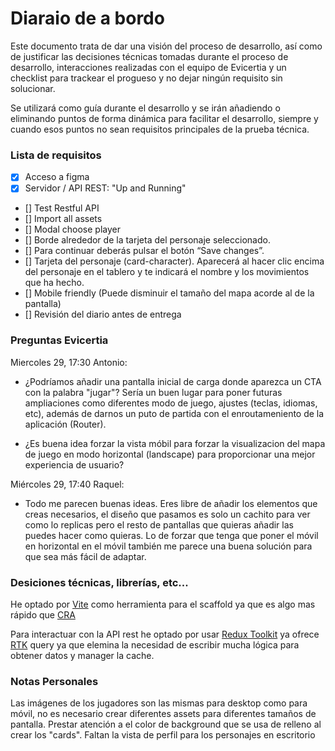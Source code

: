 # Diaraio de a bordo

Este documento trata de dar una visión del proceso de desarrollo, así como de justificar las decisiones técnicas tomadas durante el proceso de desarrollo, interacciones realizadas con el equipo de Evicertia y un checklist para trackear el progueso y no dejar ningún requisito sin solucionar.

Se utilizará como guía durante el desarrollo y se irán añadiendo o eliminando puntos de forma dinámica para facilitar el desarrollo, siempre y cuando esos puntos no sean requisitos principales de la prueba técnica.

### Lista de requisitos

- [x] Acceso a figma
- [x] Servidor / API REST: "Up and Running"
- [] Test Restful API
- [] Import all assets
- [] Modal choose player
- [] Borde alrededor de la tarjeta del personaje seleccionado.
- [] Para continuar deberás pulsar el botón “Save changes”.
- [] Tarjeta del personaje (card-character). Aparecerá al hacer clic encima del personaje en el tablero y te indicará el nombre y los movimientos que ha hecho.
- [] Mobile friendly (Puede disminuir el tamaño del mapa acorde al de la pantalla)
- [] Revisión del diario antes de entrega


### Preguntas Evicertia

Miercoles 29, 17:30
Antonio:
- ¿Podríamos añadir una pantalla inicial de carga donde aparezca un CTA con la palabra "jugar"? Sería un buen lugar para poner futuras ampliaciones como diferentes modo de juego, ajustes (teclas, idiomas, etc), además de darnos un puto de partida con el enroutameniento de la aplicación (Router).

- ¿Es buena idea forzar la vista móbil para forzar la visualizacion del mapa de juego en modo horizontal (landscape) para proporcionar una mejor experiencia de usuario?


Miércoles 29, 17:40
Raquel:
- Todo me parecen buenas ideas. Eres libre de añadir los elementos que creas necesarios, el diseño que pasamos es solo un cachito para ver como lo replicas pero el resto de pantallas que quieras añadir las puedes hacer como quieras.
Lo de forzar que tenga que poner el móvil en horizontal en el móvil también me parece una buena solución para que sea más fácil de adaptar.

### Desiciones técnicas, librerías, etc...

He optado por [Vite](https://vitejs.dev/) como herramienta para el scaffold ya que es algo mas rápido que [CRA](https://create-react-app.dev/)

Para interactuar con la API rest he optado por usar [Redux Toolkit](https://redux-toolkit.js.org) ya ofrece [RTK](https://redux-toolkit.js.org/rtk-query/overview) query ya que elemina la necesidad de escribir mucha lógica para obtener datos y manager la cache.


### Notas Personales

Las imágenes de los jugadores son las mismas para desktop como para móvil, no es necesario crear diferentes assets para diferentes tamaños de pantalla.
Prestar atención a el color de background que se usa de relleno al crear los "cards".
Faltan la vista de perfil para los personajes en escritorio